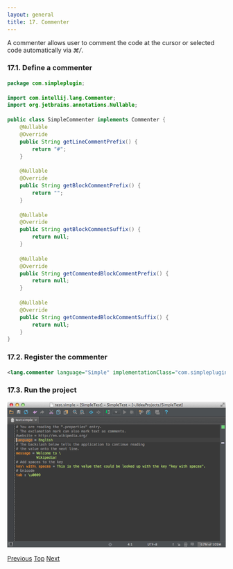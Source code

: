 ```yaml
---
layout: general
title: 17. Commenter
---
```


A commenter allows user to comment the code at the cursor or selected code automatically via *⌘/*.

### 17.1. Define a commenter

```java
package com.simpleplugin;

import com.intellij.lang.Commenter;
import org.jetbrains.annotations.Nullable;

public class SimpleCommenter implements Commenter {
    @Nullable
    @Override
    public String getLineCommentPrefix() {
        return "#";
    }

    @Nullable
    @Override
    public String getBlockCommentPrefix() {
        return "";
    }

    @Nullable
    @Override
    public String getBlockCommentSuffix() {
        return null;
    }

    @Nullable
    @Override
    public String getCommentedBlockCommentPrefix() {
        return null;
    }

    @Nullable
    @Override
    public String getCommentedBlockCommentSuffix() {
        return null;
    }
}
```

### 17.2. Register the commenter

```xml
<lang.commenter language="Simple" implementationClass="com.simpleplugin.SimpleCommenter"/>
```

### 17.3. Run the project

![Commenter](img/commenter.png)

[Previous](code_style_settings.html)
[Top](../custom_language_support_tutorial.html)
[Next](quick_fix.html)

